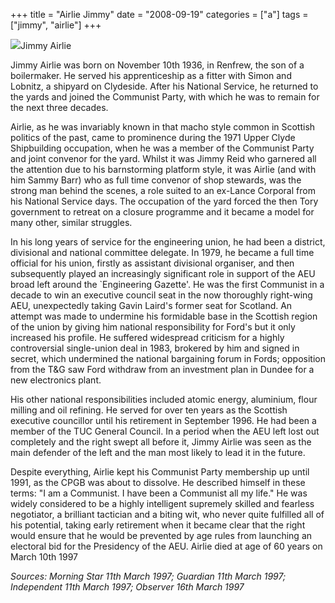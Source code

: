 +++
title = "Airlie Jimmy"
date = "2008-09-19"
categories = ["a"]
tags = ["jimmy", "airlie"]
+++

![](https://grahamstevenson.me.uk/wp-content/uploads/2008/09/Airley-Jimmy.jpg)Jimmy Airlie

Jimmy Airlie was born on November 10th 1936, in Renfrew, the son of a boilermaker. He served his apprenticeship as a fitter with Simon and Lobnitz, a shipyard on Clydeside. After his National Service, he returned to the yards and joined the Communist Party, with which he was to remain for the next three decades.

Airlie, as he was invariably known in that macho style common in Scottish politics of the past, came to prominence during the 1971 Upper Clyde Shipbuilding occupation, when he was a member of the Communist Party and joint convenor for the yard. Whilst it was Jimmy Reid who garnered all the attention due to his barnstorming platform style, it was Airlie (and with him Sammy Barr) who as full time convenor of shop stewards, was the strong man behind the scenes, a role suited to an ex-Lance Corporal from his National Service days. The occupation of the yard forced the then Tory government to retreat on a closure programme and it became a model for many other, similar struggles.

In his long years of service for the engineering union, he had been a district, divisional and national committee delegate. In 1979, he became a full time official for his union, firstly as assistant divisional organiser, and then subsequently played an increasingly significant role in support of the AEU broad left around the \`Engineering Gazette'. He was the first Communist in a decade to win an executive council seat in the now thoroughly right-wing AEU, unexpectedly taking Gavin Laird's former seat for Scotland. An attempt was made to undermine his formidable base in the Scottish region of the union by giving him national responsibility for Ford's but it only increased his profile. He suffered widespread criticism for a highly controversial single-union deal in 1983, brokered by him and signed in secret, which undermined the national bargaining forum in Fords; opposition from the T&G saw Ford withdraw from an investment plan in Dundee for a new electronics plant.

His other national responsibilities included atomic energy, aluminium, flour milling and oil refining. He served for over ten years as the Scottish executive councillor until his retirement in September 1996. He had been a member of the TUC General Council. In a period when the AEU left lost out completely and the right swept all before it, Jimmy Airlie was seen as the main defender of the left and the man most likely to lead it in the future.

Despite everything, Airlie kept his Communist Party membership up until 1991, as the CPGB was about to dissolve. He described himself in these terms: "I am a Communist. I have been a Communist all my life." He was widely considered to be a highly intelligent supremely skilled and fearless negotiator, a brilliant tactician and a biting wit, who never quite fulfilled all of his potential, taking early retirement when it became clear that the right would ensure that he would be prevented by age rules from launching an electoral bid for the Presidency of the AEU. Airlie died at age of 60 years on March 10th 1997

_Sources: Morning Star 11th March 1997; Guardian 11th March 1997; Independent 11th March 1997; Observer 16th March 1997_
